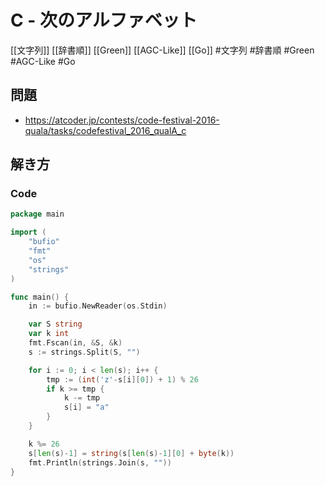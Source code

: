 # C - 次のアルファベット
[[文字列]] [[辞書順]] [[Green]] [[AGC-Like]] [[Go]]
#文字列 #辞書順 #Green #AGC-Like #Go 

## 問題
- https://atcoder.jp/contests/code-festival-2016-quala/tasks/codefestival_2016_qualA_c

## 解き方
### Code
```go
package main

import (
	"bufio"
	"fmt"
	"os"
	"strings"
)

func main() {
	in := bufio.NewReader(os.Stdin)

	var S string
	var k int
	fmt.Fscan(in, &S, &k)
	s := strings.Split(S, "")

	for i := 0; i < len(s); i++ {
		tmp := (int('z'-s[i][0]) + 1) % 26
		if k >= tmp {
			k -= tmp
			s[i] = "a"
		}
	}

	k %= 26
	s[len(s)-1] = string(s[len(s)-1][0] + byte(k))
	fmt.Println(strings.Join(s, ""))
}
```